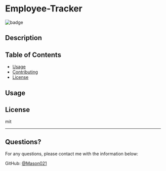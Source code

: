 # Employee-Tracker

![badge](https://img.shields.io/static/v1?label=license&message=MIT&color=blue)

## Description 
  



## Table of Contents
* [Usage](#usage)
* [Contributing](#contributing)
* [License](#license)
  

  
## Usage 

  
## License
  
mit
  
---
  
## Questions?
  
For any questions, please contact me with the information below:
 
GitHub: [@Mason021](https://api.github.com/users/Mason021)